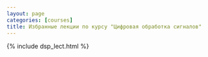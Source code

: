 ```yaml
---
layout: page
categories: [courses]
title: Избранные лекции по курсу "Цифровая обработка сигналов"
---
```


{% include dsp_lect.html %}
